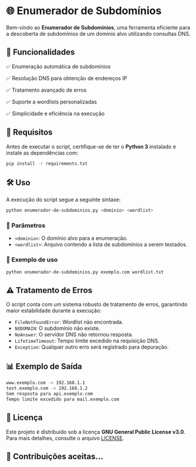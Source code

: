 # 🌐 Enumerador de Subdomínios

Bem-vindo ao **Enumerador de Subdomínios**, uma ferramenta eficiente para a descoberta de subdomínios de um domínio alvo utilizando consultas DNS.

## 🚀 Funcionalidades
✅ Enumeração automática de subdomínios

✅ Resolução DNS para obtenção de endereços IP

✅ Tratamento avançado de erros

✅ Suporte a wordlists personalizadas

✅ Simplicidade e eficiência na execução

## 📌 Requisitos
Antes de executar o script, certifique-se de ter o **Python 3** instalado e instale as dependências com:

```bash
pip install -r requirements.txt
```

## 🛠️ Uso
A execução do script segue a seguinte sintaxe:

```bash
python enumerador-de-subdominios.py <dominio> <wordlist>
```

### 🔹 Parâmetros
- `<dominio>`: O domínio alvo para a enumeração.
- `<wordlist>`: Arquivo contendo a lista de subdomínios a serem testados.

### 🔹 Exemplo de uso
```bash
python enumerador-de-subdominios.py exemplo.com wordlist.txt
```

## ⚠️ Tratamento de Erros
O script conta com um sistema robusto de tratamento de erros, garantindo maior estabilidade durante a execução:
- `FileNotFoundError`: Wordlist não encontrada.
- `NXDOMAIN`: O subdomínio não existe.
- `NoAnswer`: O servidor DNS não retornou resposta.
- `LifetimeTimeout`: Tempo limite excedido na requisição DNS.
- `Exception`: Qualquer outro erro será registrado para depuração.

## 📊 Exemplo de Saída
```bash
www.exemplo.com -> 192.168.1.1
test.exemplo.com -> 192.168.1.2
Sem resposta para api.exemplo.com
Tempo limite excedido para mail.exemplo.com
```

## 📜 Licença
Este projeto é distribuído sob a licença **GNU General Public License v3.0**. Para mais detalhes, consulte o arquivo [LICENSE](LICENSE).

## 📧 Contribuições aceitas...

